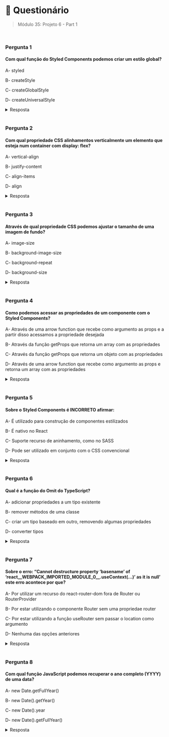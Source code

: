 # 📌 Questionário
> Módulo 35: Projeto 6 - Part 1

<br>

### Pergunta 1
#### Com qual função do Styled Components podemos criar um estilo global?
A- styled

B- createStyle

C- createGlobalStyle

D- createUniversalStyle

<details>
    <summary>Resposta</summary>

    createGlobalStyle

    A função do Styled Components que permite criar um estilo global é a createGlobalStyle. Ao utilizar o createGlobalStyle, você pode definir estilos globais para o seu aplicativo que serão aplicados a todos os componentes, independentemente de onde eles estejam localizados na árvore de componentes. Isso é útil para aplicar estilos que se aplicam a toda a aplicação, como redefinição de estilos padrão de tags HTML, definição de fontes, cores ou até mesmo estilos de animação global.
</details>

<br>

### Pergunta 2
#### Com qual propriedade CSS alinhamentos verticalmente um elemento que esteja num container com display: flex?
A- vertical-align

B- justify-content

C- align-items

D- align

<details>
    <summary>Resposta</summary>
    
    align-items

    Para alinhar verticalmente um elemento que esteja dentro de um container com display: flex, você deve utilizar a propriedade CSS align-items. A propriedade align-items é usada para controlar o alinhamento dos itens flexíveis (elementos filhos) em relação ao eixo transversal (eixo vertical, se o flex-direction for "row" ou "row-reverse", e eixo horizontal, se o flex-direction for "column" ou "column-reverse").
</details>

<br>


### Pergunta 3
#### Através de qual propriedade CSS podemos ajustar o tamanho de uma imagem de fundo?
A- image-size

B- background-image-size

C- background-repeat

D- background-size

<details>
    <summary>Resposta</summary>
    
    background-size

    Para ajustar o tamanho de uma imagem de fundo, você deve utilizar a propriedade CSS background-size. A propriedade background-size controla as dimensões da imagem de fundo em relação ao elemento ao qual a imagem está sendo aplicada. Ela permite que você especifique o tamanho da imagem de fundo, dimensionando-a de acordo com as dimensões do elemento ou usando valores específicos, como porcentagens, pixels ou palavras-chave.
</details>

<br>

### Pergunta 4
#### Como podemos acessar as propriedades de um componente com o Styled Components?
A- Através de uma arrow function que recebe como argumento as props e a partir disso acessamos a propriedade desejada

B- Através da função getProps que retorna um array com as propriedades

C- Através da função getProps que retorna um objeto com as propriedades

D- Através de uma arrow function que recebe como argumento as props e retorna um array com as propriedades

<details>
    <summary>Resposta</summary>
    
    Através de uma arrow function que recebe como argumento as props e a partir disso acessamos a propriedade desejada

    A forma correta de acessar as propriedades de um componente com o Styled Components é através de uma arrow function que recebe como argumento as props. Isso permite que você acesse as propriedades passadas para o componente e utilize-as dentro da definição do estilo.
</details>

<br>

### Pergunta 5
#### Sobre o Styled Components é INCORRETO afirmar:
A- É utilizado para construção de componentes estilizados

B- É nativo no React

C- Suporte recurso de aninhamento, como no SASS

D- Pode ser utilizado em conjunto com o CSS convencional

<details>
    <summary>Resposta</summary>
    
    É nativo no React

    A alternativa "É nativo no React" - é INCORRETA. O Styled Components não é uma funcionalidade nativa no React. Ele é uma biblioteca externa que permite a criação de componentes estilizados no React (e também em outras bibliotecas JavaScript) de uma maneira mais declarativa e eficiente. Para utilizar o Styled Components, você precisa instalá-lo e importá-lo no seu projeto. É uma ferramenta independente do React, mas que funciona bem em conjunto com ele, permitindo criar componentes estilizados de forma mais organizada e reutilizável.
</details>

<br>

### Pergunta 6
#### Qual é a função do Omit do TypeScript?
A- adicionar propriedades a um tipo existente

B- remover métodos de uma classe

C- criar um tipo baseado em outro, removendo algumas propriedades

D- converter tipos

<details>
    <summary>Resposta</summary>
    
    criar um tipo baseado em outro, removendo algumas propriedades

    A função Omit no TypeScript é usada para criar um novo tipo baseado em outro tipo, removendo explicitamente determinadas propriedades do tipo original. Isso permite que você crie um novo tipo que seja uma versão "omitida" do tipo original, contendo todas as propriedades do tipo original, exceto as que você especificou para serem removidas.
</details>

<br>

### Pergunta 7
#### Sobre o erro: “Cannot destructure property ‘basename’ of ‘react__WEBPACK_IMPORTED_MODULE_0__.useContext(…)’ as it is null’ este erro acontece por que?
A- Por utilizar um recurso do react-router-dom fora de Router ou RouterProvider

B- Por estar utilizando o componente Router sem uma propriedae router

C- Por estar utilizando a função useRouter sem passar o location como argumento

D- Nenhuma das opções anteriores

<details>
    <summary>Resposta</summary>
    
    Por utilizar um recurso do react-router-dom fora de Router ou RouterProvider

    O erro "Cannot destructure property 'basename' of 'react__WEBPACK_IMPORTED_MODULE_0__.useContext(...)' as it is null" acontece devido à opção "Por utilizar um recurso do react-router-dom fora de Router ou RouterProvider."

    A mensagem de erro indica que está ocorrendo um problema com o uso do recurso basename do React Router DOM, especificamente com a função useContext (que é uma funcionalidade do React) dentro do contexto do react-router-dom, e o valor retornado é nulo (null).

    Esse erro geralmente ocorre quando um componente ou função que depende do React Router DOM está sendo usado fora do contexto de um componente Router ou RouterProvider, que é onde o React Router estabelece o contexto para que seus recursos possam ser acessados corretamente.
</details>

<br>

### Pergunta 8
#### Com qual função JavaScript podemos recuperar o ano completo (YYYY) de uma data?
A- new Date.getFullYear()

B- new Date().getYear()

C- new Date().year

D- new Date().getFullYear()

<details>
    <summary>Resposta</summary>
    
    new Date().getFullYear()

    A função JavaScript correta para recuperar o ano completo (YYYY) de uma data é new Date().getFullYear(). Essa função é um método do objeto Date em JavaScript que retorna o ano completo (com quatro dígitos) da data atual ou da data especificada.
</details>